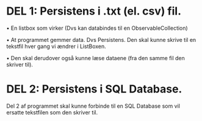 # DEL 1: Persistens i .txt (el. csv) fil.

• En listbox som virker (Dvs kan databindes til en ObservableCollection)

• At programmet gemmer data. Dvs Persistens. Den skal kunne skrive til en tekstfil hver gang vi ændrer i ListBoxen.

• Den skal derudover også kunne læse dataene (fra den samme fil den skriver til).

# DEL 2: Persistens i SQL Database.

Del 2 af programmet skal kunne forbinde til en SQL Database som vil ersatte tekstfilen som den skriver til.

